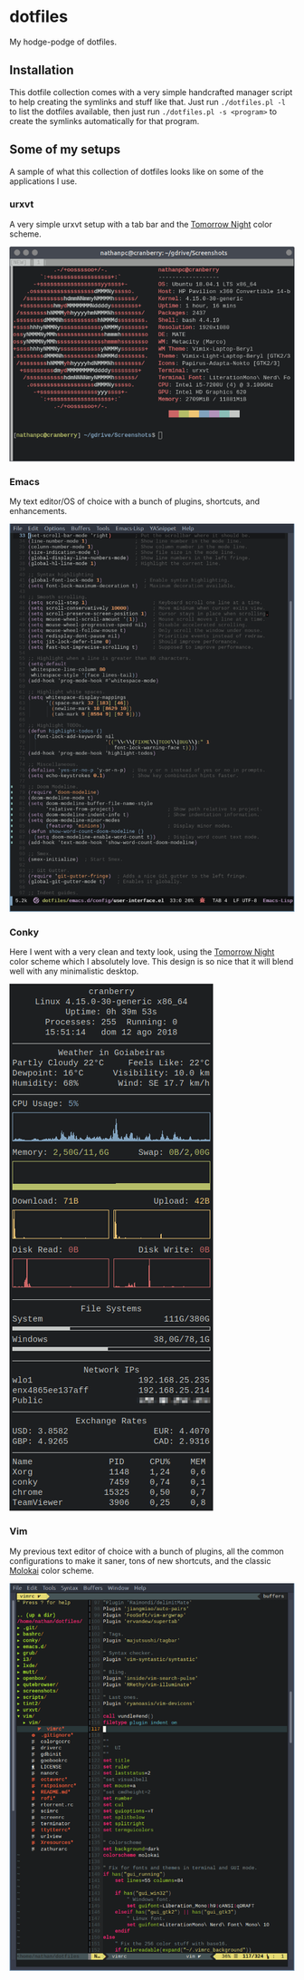 # dotfiles

My hodge-podge of dotfiles.


## Installation

This dotfile collection comes with a very simple handcrafted manager script to
help creating the symlinks and stuff like that. Just run `./dotfiles.pl -l` to
list the dotfiles available, then just run `./dotfiles.pl -s <program>` to create
the symlinks automatically for that program.

## Some of my setups

A sample of what this collection of dotfiles looks like on some of the
applications I use.

### urxvt

A very simple urxvt setup with a tab bar and the
[Tomorrow Night](https://github.com/chriskempson/base16-tomorrow-scheme) color
scheme.


![urxvt setup](/screenshots/urxvt.png?raw=true)

### Emacs

My text editor/OS of choice with a bunch of plugins, shortcuts, and enhancements.

![Emacs setup](/screenshots/emacs.png?raw=true)

### Conky

Here I went with a very clean and texty look, using the
[Tomorrow Night](https://github.com/chriskempson/base16-tomorrow-scheme) color
scheme which I absolutely love. This design is so nice that it will blend well
with any minimalistic desktop.

![Conky setup](/screenshots/conky.png?raw=true)

### Vim

My previous text editor of choice with a bunch of plugins, all the common
configurations to make it saner, tons of new shortcuts, and the classic
[Molokai](https://github.com/tomasr/molokai) color scheme.

![Vim setup](/screenshots/gvim.png?raw=true)
